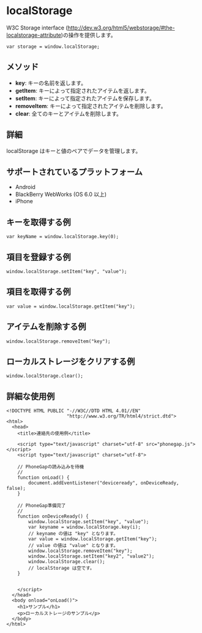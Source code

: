 localStorage
===============

W3C Storage interface (http://dev.w3.org/html5/webstorage/#the-localstorage-attribute)の操作を提供します。

    var storage = window.localStorage;

メソッド
-------

- __key__: キーの名前を返します。
- __getItem__: キーによって指定されたアイテムを返します。
- __setItem__: キーによって指定されたアイテムを保存します。
- __removeItem__: キーによって指定されたアイテムを削除します。
- __clear__: 全てのキーとアイテムを削除します。

詳細
-----------

localStorage はキーと値のペアでデータを管理します。

サポートされているプラットフォーム
-------------------

- Android
- BlackBerry WebWorks (OS 6.0 以上)
- iPhone

キーを取得する例
-------------

    var keyName = window.localStorage.key(0);

項目を登録する例
-------------

    window.localStorage.setItem("key", "value");

項目を取得する例
-------------

	var value = window.localStorage.getItem("key");

アイテムを削除する例
-------------

	window.localStorage.removeItem("key");

ローカルストレージをクリアする例
-------------

	window.localStorage.clear();

詳細な使用例
------------

    <!DOCTYPE HTML PUBLIC "-//W3C//DTD HTML 4.01//EN"
                          "http://www.w3.org/TR/html4/strict.dtd">
    <html>
      <head>
        <title>連絡先の使用例</title>

        <script type="text/javascript" charset="utf-8" src="phonegap.js"></script>
        <script type="text/javascript" charset="utf-8">

        // PhoneGapの読み込みを待機
        //
        function onLoad() {
            document.addEventListener("deviceready", onDeviceReady, false);
        }

        // PhoneGap準備完了
        //
        function onDeviceReady() {
			window.localStorage.setItem("key", "value");
			var keyname = window.localStorage.key(i);
			// keyname の値は "key" となります。
			var value = window.localStorage.getItem("key");
			// value の値は "value" となります。
			window.localStorage.removeItem("key");
			window.localStorage.setItem("key2", "value2");
			window.localStorage.clear();
			// localStorage は空です。
        }
    

        </script>
      </head>
      <body onload="onLoad()">
        <h1>サンプル</h1>
        <p>ローカルストレージのサンプル</p>
      </body>
    </html>
